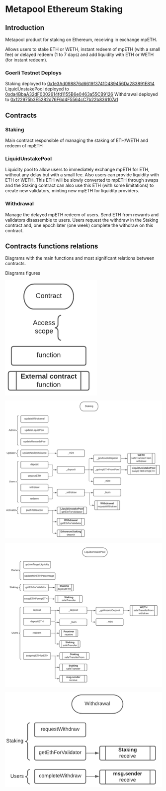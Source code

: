 # Metapool Ethereum Staking

## Introduction

Metapool product for staking on Ethereum, receiving in exchange mpETH.

Allows users to stake ETH or WETH, instant redeem of mpETH (with a small fee) or delayed redeem (1 to 7 days) and add liquidity with ETH or WETH (for instant redeem).

### Goerli Testnet Deploys

Staking deployed to [0x1e3Ad098876d6619f3741D489456Da283891E814](https://goerli.etherscan.io/address/0x1e3Ad098876d6619f3741D489456Da283891E814)
LiquidUnstakePool deployed to [0xda4BbaA32dF0002614fd1155B6e0463a55CB9126](https://goerli.etherscan.io/address/0xda4BbaA32dF0002614fd1155B6e0463a55CB9126)
Withdrawal deployed to [0x122975b3E5282d76F6d4F5564cC7b22b836107a1](https://goerli.etherscan.io/address/0x122975b3E5282d76F6d4F5564cC7b22b836107a1)

## Contracts

### Staking

Main contract responsible of managing the staking of ETH/WETH and redeem of mpETH

### LiquidUnstakePool

Liquidity pool to allow users to immediately exchange mpETH for ETH, without any delay but with a small fee.
Also users can provide liquidity with ETH or WETH. This ETH will be slowly converted to mpETH through swaps and the Staking contract can also use this ETH (with some limitations) to create new validators, minting new mpETH for liquidity providers.

### Withdrawal

Manage the delayed mpETH redeem of users. Send ETH from rewards and validators disassemble to users.
Users request the withdraw in the Staking contract and, one epoch later (one week) complete the withdraw on this contract.

## Contracts functions relations

Diagrams with the main functions and most significant relations between contracts.

Diagrams figures

![diagrams figures](https://github.com/Meta-Pool/metapool-ethereum/blob/main/diagrams/figures.png?raw=true)

![staking diagram](https://github.com/Meta-Pool/metapool-ethereum/blob/main/diagrams/staking.png?raw=true)

![liquidUnstakePool diagram](https://github.com/Meta-Pool/metapool-ethereum/blob/main/diagrams/liquidUnstakePool.png?raw=true)

![withdrawal diagram](https://github.com/Meta-Pool/metapool-ethereum/blob/main/diagrams/withdrawal.png?raw=true)

